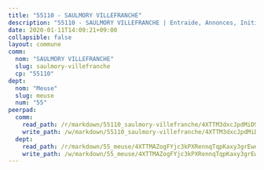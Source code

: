 ```yaml
---
title: "55110 - SAULMORY VILLEFRANCHE"
description: "55110 - SAULMORY VILLEFRANCHE | Entraide, Annonces, Initiatives"
date: 2020-01-11T14:09:21+09:00
collapsible: false
layout: commune
comm:
  nom: "SAULMORY VILLEFRANCHE"
  slug: saulmory-villefranche
  cp: "55110"
dept:
  nom: "Meuse"
  slug: meuse
  num: "55"
peerpad:
  comm:
    read_path: /r/markdown/55110_saulmory-villefranche/4XTTM3dxcJpdMiD9xouaEaSD1qGoF7hEciJ6xUgWfu54SqjMF
    write_path: /w/markdown/55110_saulmory-villefranche/4XTTM3dxcJpdMiD9xouaEaSD1qGoF7hEciJ6xUgWfu54SqjMF-K3TgUtsbBQF2dfGksF29QemRXjTLKvoQjnn7hV4GWLj5bNRt64Fmdxy8EYhibaufp3YWZJWNsdagTe4gmB6aYYWn8tZ7og8XFY8LXQo3usDyxbTvFeUPivvb7B2H6URWAxfE1R25
  dept:
    read_path: /r/markdown/55_meuse/4XTTMAZogFYjc3kPXRennqTqpKaxy3grEwemFqg29rwkrPVit
    write_path: /w/markdown/55_meuse/4XTTMAZogFYjc3kPXRennqTqpKaxy3grEwemFqg29rwkrPVit-K3TgUKFK4U3KduRmUzLc9vHoSRQG77sF2Wbs3cyWXobZcgb6TfASJcGDPror5ZZanBF6Mpjeq1Ushd16Pu9ha9F7F38qzhQqES3b79Xt7LuU1tzmWNED66pWnroExmsHxWtFur2G
---
```


